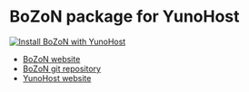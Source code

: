 # BoZoN package for YunoHost

[![Install BoZoN with YunoHost](https://install-app.yunohost.org/install-with-yunohost.png)](https://install-app.yunohost.org/?app=bozon)

* [BoZoN website](http://bozon.pw)
* [BoZoN git repository](https://github.com/broncowdd/BoZoN)
* [YunoHost website](https://yunohost.org/)
